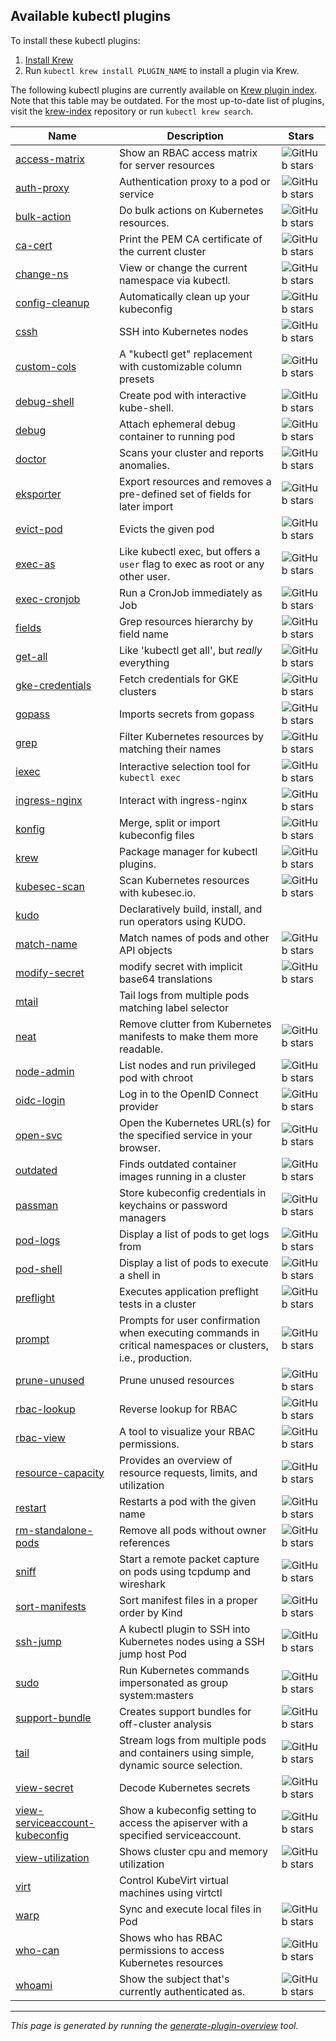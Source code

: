 ## Available kubectl plugins

To install these kubectl plugins:

1. [Install Krew](https://github.com/kubernetes-sigs/krew#installation)
2. Run `kubectl krew install PLUGIN_NAME` to install a plugin via Krew.

The following kubectl plugins are currently available on
[Krew plugin index](https://sigs.k8s.io/krew-index). Note that this table may be
outdated. For the most up-to-date list of plugins, visit the
[krew-index](https://github.com/kubernetes-sigs/krew-index/tree/master/plugins)
repository or run <code>kubectl krew search</code>.

Name | Description | Stars
---- | ----------- | -----
[access-matrix](https://github.com/corneliusweig/rakkess) | Show an RBAC access matrix for server resources | ![GitHub stars](https://img.shields.io/github/stars/corneliusweig/rakkess.svg?label=stars&logo=github)
[auth-proxy](https://github.com/int128/kauthproxy) | Authentication proxy to a pod or service | ![GitHub stars](https://img.shields.io/github/stars/int128/kauthproxy.svg?label=stars&logo=github)
[bulk-action](https://github.com/emreodabas/kubectl-plugins#kubectl-bulk) | Do bulk actions on Kubernetes resources. | ![GitHub stars](https://img.shields.io/github/stars/emreodabas/kubectl-plugins.svg?label=stars&logo=github)
[ca-cert](https://github.com/ahmetb/kubectl-extras) | Print the PEM CA certificate of the current cluster | ![GitHub stars](https://img.shields.io/github/stars/ahmetb/kubectl-extras.svg?label=stars&logo=github)
[change-ns](https://github.com/juanvallejo/kubectl-ns) | View or change the current namespace via kubectl. | ![GitHub stars](https://img.shields.io/github/stars/juanvallejo/kubectl-ns.svg?label=stars&logo=github)
[config-cleanup](https://github.com/b23llc/kubectl-config-cleanup) | Automatically clean up your kubeconfig | ![GitHub stars](https://img.shields.io/github/stars/b23llc/kubectl-config-cleanup.svg?label=stars&logo=github)
[cssh](https://github.com/containership/kubectl-cssh) | SSH into Kubernetes nodes | ![GitHub stars](https://img.shields.io/github/stars/containership/kubectl-cssh.svg?label=stars&logo=github)
[custom-cols](https://github.com/webofmars/kubectl-custom-cols) | A "kubectl get" replacement with customizable column presets | ![GitHub stars](https://img.shields.io/github/stars/webofmars/kubectl-custom-cols.svg?label=stars&logo=github)
[debug-shell](https://github.com/danisla/kubefunc) | Create pod with interactive kube-shell. | ![GitHub stars](https://img.shields.io/github/stars/danisla/kubefunc.svg?label=stars&logo=github)
[debug](https://github.com/verb/kubectl-debug) | Attach ephemeral debug container to running pod | ![GitHub stars](https://img.shields.io/github/stars/verb/kubectl-debug.svg?label=stars&logo=github)
[doctor](https://github.com/emirozer/kubectl-doctor) | Scans your cluster and reports anomalies. | ![GitHub stars](https://img.shields.io/github/stars/emirozer/kubectl-doctor.svg?label=stars&logo=github)
[eksporter](https://github.com/Kyrremann/kubectl-eksporter) | Export resources and removes a pre-defined set of fields for later import | ![GitHub stars](https://img.shields.io/github/stars/Kyrremann/kubectl-eksporter.svg?label=stars&logo=github)
[evict-pod](https://github.com/rajatjindal/kubectl-evict-pod) | Evicts the given pod | ![GitHub stars](https://img.shields.io/github/stars/rajatjindal/kubectl-evict-pod.svg?label=stars&logo=github)
[exec-as](https://github.com/jordanwilson230/kubectl-plugins/tree/krew#kubectl-exec-as) | Like kubectl exec, but offers a `user` flag to exec as root or any other user. | ![GitHub stars](https://img.shields.io/github/stars/jordanwilson230/kubectl-plugins.svg?label=stars&logo=github)
[exec-cronjob](https://github.com/thecloudnatives/kubectl-plugins#exec-cronjob) | Run a CronJob immediately as Job | ![GitHub stars](https://img.shields.io/github/stars/thecloudnatives/kubectl-plugins.svg?label=stars&logo=github)
[fields](https://github.com/rewanth1997/kubectl-fields) | Grep resources hierarchy by field name | ![GitHub stars](https://img.shields.io/github/stars/rewanth1997/kubectl-fields.svg?label=stars&logo=github)
[get-all](https://github.com/corneliusweig/ketall) | Like 'kubectl get all', but _really_ everything | ![GitHub stars](https://img.shields.io/github/stars/corneliusweig/ketall.svg?label=stars&logo=github)
[gke-credentials](https://github.com/danisla/kubefunc) | Fetch credentials for GKE clusters | ![GitHub stars](https://img.shields.io/github/stars/danisla/kubefunc.svg?label=stars&logo=github)
[gopass](https://github.com/gopasspw/kubectl-gopass) | Imports secrets from gopass | ![GitHub stars](https://img.shields.io/github/stars/gopasspw/kubectl-gopass.svg?label=stars&logo=github)
[grep](https://github.com/guessi/kubectl-grep) | Filter Kubernetes resources by matching their names | ![GitHub stars](https://img.shields.io/github/stars/guessi/kubectl-grep.svg?label=stars&logo=github)
[iexec](https://github.com/gabeduke/kubectl-iexec) | Interactive selection tool for `kubectl exec` | ![GitHub stars](https://img.shields.io/github/stars/gabeduke/kubectl-iexec.svg?label=stars&logo=github)
[ingress-nginx](https://kubernetes.github.io/ingress-nginx/kubectl-plugin/) | Interact with ingress-nginx | ![GitHub stars](https://img.shields.io/github/stars/kubernetes/ingress-nginx.svg?label=stars&logo=github)
[konfig](https://github.com/corneliusweig/konfig) | Merge, split or import kubeconfig files | ![GitHub stars](https://img.shields.io/github/stars/corneliusweig/konfig.svg?label=stars&logo=github)
[krew](https://sigs.k8s.io/krew) | Package manager for kubectl plugins. | ![GitHub stars](https://img.shields.io/github/stars/kubernetes-sigs/krew.svg?label=stars&logo=github)
[kubesec-scan](https://github.com/stefanprodan/kubectl-kubesec) | Scan Kubernetes resources with kubesec.io. | ![GitHub stars](https://img.shields.io/github/stars/stefanprodan/kubectl-kubesec.svg?label=stars&logo=github)
[kudo](https://kudo.dev/) | Declaratively build, install, and run operators using KUDO. | 
[match-name](https://github.com/gerald1248/kubectl-match-name) | Match names of pods and other API objects | ![GitHub stars](https://img.shields.io/github/stars/gerald1248/kubectl-match-name.svg?label=stars&logo=github)
[modify-secret](https://github.com/rajatjindal/kubectl-modify-secret) | modify secret with implicit base64 translations | ![GitHub stars](https://img.shields.io/github/stars/rajatjindal/kubectl-modify-secret.svg?label=stars&logo=github)
[mtail](https://gitlab.com/grzesuav/kubectl-mtail) | Tail logs from multiple pods matching label selector | 
[neat](https://github.com/itaysk/kubectl-neat) | Remove clutter from Kubernetes manifests to make them more readable. | ![GitHub stars](https://img.shields.io/github/stars/itaysk/kubectl-neat.svg?label=stars&logo=github)
[node-admin](https://github.com/danisla/kubefunc) | List nodes and run privileged pod with chroot | ![GitHub stars](https://img.shields.io/github/stars/danisla/kubefunc.svg?label=stars&logo=github)
[oidc-login](https://github.com/int128/kubelogin) | Log in to the OpenID Connect provider | ![GitHub stars](https://img.shields.io/github/stars/int128/kubelogin.svg?label=stars&logo=github)
[open-svc](https://github.com/superbrothers/kubectl-open-svc-plugin) | Open the Kubernetes URL(s) for the specified service in your browser. | ![GitHub stars](https://img.shields.io/github/stars/superbrothers/kubectl-open-svc-plugin.svg?label=stars&logo=github)
[outdated](https://github.com/replicatedhq/outdated) | Finds outdated container images running in a cluster | ![GitHub stars](https://img.shields.io/github/stars/replicatedhq/outdated.svg?label=stars&logo=github)
[passman](https://github.com/chrisns/kubectl-passman) | Store kubeconfig credentials in keychains or password managers | ![GitHub stars](https://img.shields.io/github/stars/chrisns/kubectl-passman.svg?label=stars&logo=github)
[pod-logs](https://github.com/danisla/kubefunc) | Display a list of pods to get logs from | ![GitHub stars](https://img.shields.io/github/stars/danisla/kubefunc.svg?label=stars&logo=github)
[pod-shell](https://github.com/danisla/kubefunc) | Display a list of pods to execute a shell in | ![GitHub stars](https://img.shields.io/github/stars/danisla/kubefunc.svg?label=stars&logo=github)
[preflight](https://github.com/replicatedhq/troubleshoot) | Executes application preflight tests in a cluster | ![GitHub stars](https://img.shields.io/github/stars/replicatedhq/troubleshoot.svg?label=stars&logo=github)
[prompt](https://github.com/jordanwilson230/kubectl-plugins/tree/krew#kubectl-prompt) | Prompts for user confirmation when executing commands in critical namespaces or clusters, i.e., production. | ![GitHub stars](https://img.shields.io/github/stars/jordanwilson230/kubectl-plugins.svg?label=stars&logo=github)
[prune-unused](https://github.com/thecloudnatives/kubectl-plugins) | Prune unused resources | ![GitHub stars](https://img.shields.io/github/stars/thecloudnatives/kubectl-plugins.svg?label=stars&logo=github)
[rbac-lookup](https://github.com/reactiveops/rbac-lookup) | Reverse lookup for RBAC | ![GitHub stars](https://img.shields.io/github/stars/reactiveops/rbac-lookup.svg?label=stars&logo=github)
[rbac-view](https://github.com/jasonrichardsmith/rbac-view) | A tool to visualize your RBAC permissions. | ![GitHub stars](https://img.shields.io/github/stars/jasonrichardsmith/rbac-view.svg?label=stars&logo=github)
[resource-capacity](https://github.com/robscott/kube-capacity) | Provides an overview of resource requests, limits, and utilization | ![GitHub stars](https://img.shields.io/github/stars/robscott/kube-capacity.svg?label=stars&logo=github)
[restart](https://github.com/achanda/kubectl-restart) | Restarts a pod with the given name | ![GitHub stars](https://img.shields.io/github/stars/achanda/kubectl-restart.svg?label=stars&logo=github)
[rm-standalone-pods](https://github.com/ahmetb/kubectl-extras) | Remove all pods without owner references | ![GitHub stars](https://img.shields.io/github/stars/ahmetb/kubectl-extras.svg?label=stars&logo=github)
[sniff](https://github.com/eldadru/ksniff) | Start a remote packet capture on pods using tcpdump and wireshark | ![GitHub stars](https://img.shields.io/github/stars/eldadru/ksniff.svg?label=stars&logo=github)
[sort-manifests](https://github.com/superbrothers/ksort) | Sort manifest files in a proper order by Kind | ![GitHub stars](https://img.shields.io/github/stars/superbrothers/ksort.svg?label=stars&logo=github)
[ssh-jump](https://github.com/yokawasa/kubectl-plugin-ssh-jump) | A kubectl plugin to SSH into Kubernetes nodes using a SSH jump host Pod | ![GitHub stars](https://img.shields.io/github/stars/yokawasa/kubectl-plugin-ssh-jump.svg?label=stars&logo=github)
[sudo](https://github.com/postfinance/kubectl-sudo) | Run Kubernetes commands impersonated as group system:masters | ![GitHub stars](https://img.shields.io/github/stars/postfinance/kubectl-sudo.svg?label=stars&logo=github)
[support-bundle](https://github.com/replicatedhq/troubleshoot) | Creates support bundles for off-cluster analysis | ![GitHub stars](https://img.shields.io/github/stars/replicatedhq/troubleshoot.svg?label=stars&logo=github)
[tail](https://github.com/boz/kail) | Stream logs from multiple pods and containers using simple, dynamic source selection. | ![GitHub stars](https://img.shields.io/github/stars/boz/kail.svg?label=stars&logo=github)
[view-secret](https://github.com/elsesiy/kubectl-view-secret) | Decode Kubernetes secrets | ![GitHub stars](https://img.shields.io/github/stars/elsesiy/kubectl-view-secret.svg?label=stars&logo=github)
[view-serviceaccount-kubeconfig](https://github.com/superbrothers/kubectl-view-serviceaccount-kubeconfig-plugin) | Show a kubeconfig setting to access the apiserver with a specified serviceaccount. | ![GitHub stars](https://img.shields.io/github/stars/superbrothers/kubectl-view-serviceaccount-kubeconfig-plugin.svg?label=stars&logo=github)
[view-utilization](https://github.com/etopeter/kubectl-view-utilization) | Shows cluster cpu and memory utilization | ![GitHub stars](https://img.shields.io/github/stars/etopeter/kubectl-view-utilization.svg?label=stars&logo=github)
[virt](https://kubevirt.io) | Control KubeVirt virtual machines using virtctl | 
[warp](https://github.com/ernoaapa/kubectl-warp) | Sync and execute local files in Pod | ![GitHub stars](https://img.shields.io/github/stars/ernoaapa/kubectl-warp.svg?label=stars&logo=github)
[who-can](https://github.com/aquasecurity/kubectl-who-can) | Shows who has RBAC permissions to access Kubernetes resources | ![GitHub stars](https://img.shields.io/github/stars/aquasecurity/kubectl-who-can.svg?label=stars&logo=github)
[whoami](https://github.com/rajatjindal/kubectl-whoami) | Show the subject that's currently authenticated as. | ![GitHub stars](https://img.shields.io/github/stars/rajatjindal/kubectl-whoami.svg?label=stars&logo=github)


---

_This page is generated by running the
[generate-plugin-overview](http://sigs.k8s.io/krew/cmd/generate-plugin-overview)
tool._

